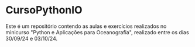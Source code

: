 # CursoPythonIO

Este é um repositório contendo as aulas e exercícios realizados no minicurso "Python e Aplicações para Oceanografia", realizado entre os dias 30/09/24 e 03/10/24.
